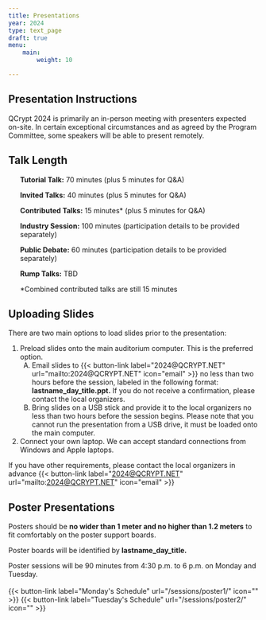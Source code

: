 ```yaml
---
title: Presentations
year: 2024
type: text_page
draft: true
menu:
    main:
        weight: 10

---
```

 
## Presentation Instructions
 QCrypt 2024 is primarily an in-person meeting with presenters expected on-site. In certain exceptional circumstances and as agreed by the Program Committee, some speakers will be able to present remotely.

<h2>Talk Length</h2>

<strong><ul>Tutorial Talk:</strong> 70 minutes (plus 5 minutes for Q&A)</ul>
<strong><ul>Invited Talks:</strong> 40 minutes (plus 5 minutes for Q&A)</ul>
<strong><ul>Contributed Talks:</strong> 15 minutes* (plus 5 minutes for Q&A)</ul>
<strong><ul>Industry Session:</strong> 100 minutes (participation details to be provided separately)</ul>
<strong><ul>Public Debate:</strong> 60 minutes (participation details to be provided separately)</ul>
<strong><ul>Rump Talks:</strong> TBD</ul>
<ul>*Combined contributed talks are still 15 minutes</ul>
 
<h2> Uploading Slides</h2>
There are two main options to load slides prior to the presentation:
<ol>	
<li>Preload slides onto the main auditorium computer. This is the preferred option.
<ol type="A"><li>Email slides to {{< button-link label="2024@QCRYPT.NET" url="mailto:2024@QCRYPT.NET" icon="email" >}} no less than two hours before the session, labeled in the following format: <strong>lastname_day_title.ppt.</strong> If you do not receive a confirmation, please contact the local organizers.</li>
<li>Bring slides on a USB stick and provide it to the local organizers no less than two hours before the session begins. Please note that you cannot run the presentation from a USB drive, it must be loaded onto the main computer.</ol>
<li>Connect your own laptop. We can accept standard connections from Windows and Apple laptops.</li>
</ol>
 
If you have other requirements, please contact the local organizers in advance {{< button-link label="2024@QCRYPT.NET" url="mailto:2024@QCRYPT.NET" icon="email" >}}

## Poster Presentations
 
Posters should be <strong>no wider than 1 meter and no higher than 1.2 meters</strong> to fit comfortably on the poster support boards.
 
Poster boards will be identified by <strong>lastname_day_title. </strong>

Poster sessions will be 90 minutes from 4:30 p.m. to 6 p.m. on Monday and Tuesday.
<br><br>
{{< button-link label="Monday's Schedule" url="/sessions/poster1/" icon="" >}}
{{< button-link label="Tuesday's Schedule" url="/sessions/poster2/" icon="" >}}
<br>

